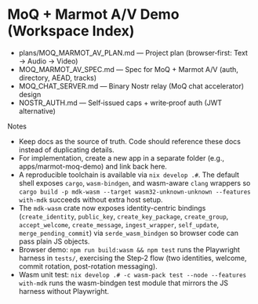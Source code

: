# MoQ + Marmot A/V Demo (Workspace Index)

- plans/MOQ_MARMOT_AV_PLAN.md — Project plan (browser‑first: Text → Audio → Video)
- MOQ_MARMOT_AV_SPEC.md — Spec for MoQ + Marmot A/V (auth, directory, AEAD, tracks)
- MOQ_CHAT_SERVER.md — Binary Nostr relay (MoQ chat accelerator) design
- NOSTR_AUTH.md — Self‑issued caps + write‑proof auth (JWT alternative)

Notes
- Keep docs as the source of truth. Code should reference these docs instead of duplicating details.
- For implementation, create a new app in a separate folder (e.g., apps/marmot-moq-demo) and link back here.
- A reproducible toolchain is available via `nix develop .#`. The default shell exposes `cargo`, `wasm-bindgen`, and wasm-aware `clang` wrappers so `cargo build -p mdk-wasm --target wasm32-unknown-unknown --features with-mdk` succeeds without extra host setup.
- The `mdk-wasm` crate now exposes identity-centric bindings (`create_identity`, `public_key`, `create_key_package`, `create_group`, `accept_welcome`, `create_message`, `ingest_wrapper`, `self_update`, `merge_pending_commit`) via `serde_wasm_bindgen` so browser code can pass plain JS objects.
- Browser demo: `npm run build:wasm && npm test` runs the Playwright harness in `tests/`, exercising the Step‑2 flow (two identities, welcome, commit rotation, post-rotation messaging).
- Wasm unit test: `nix develop .# -c wasm-pack test --node --features with-mdk` runs the wasm-bindgen test module that mirrors the JS harness without Playwright.
